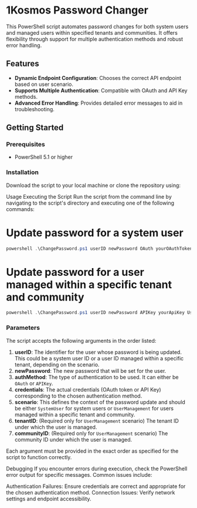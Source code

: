 # 1Kosmos Password Changer

This PowerShell script automates password changes for both system users and managed users within specified tenants and communities. It offers flexibility through support for multiple authentication methods and robust error handling.

## Features

- **Dynamic Endpoint Configuration**: Chooses the correct API endpoint based on user scenario.
- **Supports Multiple Authentication**: Compatible with OAuth and API Key methods.
- **Advanced Error Handling**: Provides detailed error messages to aid in troubleshooting.

## Getting Started

### Prerequisites

- PowerShell 5.1 or higher

### Installation

Download the script to your local machine or clone the repository using:



Usage
Executing the Script
Run the script from the command line by navigating to the script's directory and executing one of the following commands:

# Update password for a system user
```powershell
powershell .\ChangePassword.ps1 userID newPassword OAuth yourOAuthToken SystemUser
```
# Update password for a user managed within a specific tenant and community
```powershell
powershell .\ChangePassword.ps1 userID newPassword APIKey yourApiKey UserManagement tenantID communityID
```
### Parameters
The script accepts the following arguments in the order listed:

1. **userID**: The identifier for the user whose password is being updated. This could be a system user ID or a user ID managed within a specific tenant, depending on the scenario.
2. **newPassword**: The new password that will be set for the user.
3. **authMethod**: The type of authentication to be used. It can either be `OAuth` or `APIKey`.
4. **credentials**: The actual credentials (OAuth token or API Key) corresponding to the chosen authentication method.
5. **scenario**: This defines the context of the password update and should be either `SystemUser` for system users or `UserManagement` for users managed within a specific tenant and community.
6. **tenantID**: (Required only for `UserManagement` scenario) The tenant ID under which the user is managed.
7. **communityID**: (Required only for `UserManagement` scenario) The community ID under which the user is managed.

Each argument must be provided in the exact order as specified for the script to function correctly.


Debugging
If you encounter errors during execution, check the PowerShell error output for specific messages. Common issues include:

Authentication Failures: Ensure credentials are correct and appropriate for the chosen authentication method.
Connection Issues: Verify network settings and endpoint accessibility.
